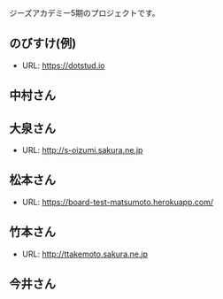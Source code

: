 ジーズアカデミー5期のプロジェクトです。

## のびすけ(例)

* URL: https://dotstud.io

## 中村さん

## 大泉さん

* URL: http://s-oizumi.sakura.ne.jp

## 松本さん

* URL: https://board-test-matsumoto.herokuapp.com/

## 竹本さん

* URL: http://ttakemoto.sakura.ne.jp

## 今井さん

